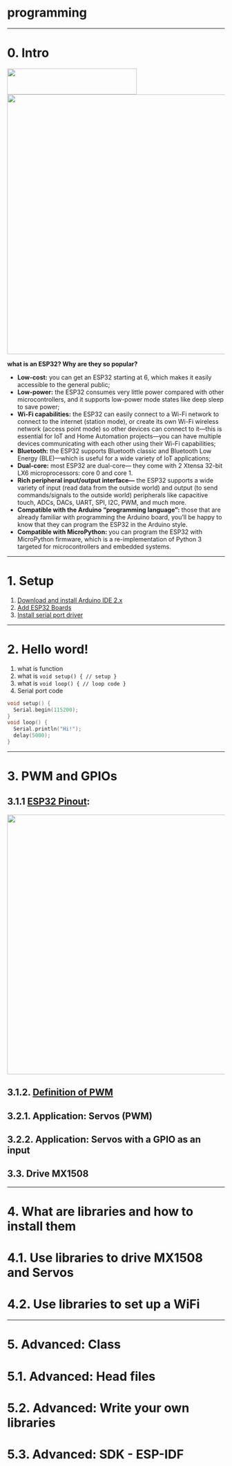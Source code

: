 # programming

---
# 0. Intro

<img width="300" height="60" src="https://i0.wp.com/randomnerdtutorials.com/wp-content/uploads/2022/10/espressif-logo.png?resize=300%2C60&amp;quality=100&amp;strip=all&amp;ssl=1">
<img width="600" src="https://docs.espressif.com/projects/esp-idf/en/latest/esp32/_images/esp32-devkitc-functional-overview.jpg">

**what is an ESP32? Why are they so popular?**
* **Low-cost:** you can get an ESP32 starting at 6, which makes it easily accessible to the general public;
* **Low-power:** the ESP32 consumes very little power compared with other microcontrollers, and it supports low-power mode states like deep sleep to save power;
* **Wi-Fi capabilities:** the ESP32 can easily connect to a Wi-Fi network to connect to the internet (station mode), or create its own Wi-Fi wireless network (access point mode) so other devices can connect to it—this is essential for IoT and Home Automation projects—you can have multiple devices communicating with each other using their Wi-Fi capabilities;
* **Bluetooth:** the ESP32 supports Bluetooth classic and Bluetooth Low Energy (BLE)—which is useful for a wide variety of IoT applications;
* **Dual-core:** most ESP32 are dual-core— they come with 2 Xtensa 32-bit LX6 microprocessors: core 0 and core 1.
* **Rich peripheral input/output interface—** the ESP32 supports a wide variety of input (read data from the outside world) and output (to send commands/signals to the outside world) peripherals like capacitive touch, ADCs, DACs, UART, SPI, I2C, PWM, and much more.
* **Compatible with the Arduino “programming language”:** those that are already familiar with programming the Arduino board, you’ll be happy to know that they can program the ESP32 in the Arduino style.
* **Compatible with MicroPython:** you can program the ESP32 with MicroPython firmware, which is a re-implementation of Python 3 targeted for microcontrollers and embedded systems.

---
# 1. Setup
1. [Download and install Arduino IDE 2.x](./install_Arduino.md)
2. [Add ESP32 Boards](./install_Arduino.md)
3. [Install serial port driver]()

---
# 2. Hello word!
1. what is function
2. what is ` void setup() { // setup } `
3. what is ` void loop() { // loop code } `
4. Serial port code
``` cpp
void setup() {
  Serial.begin(115200);
}
void loop() {
  Serial.println("Hi!");
  delay(5000);
}
```

---
# 3. PWM and GPIOs

## 3.1.1 [ESP32 Pinout](pinout.md): 
<img width="600" src="https://docs.espressif.com/projects/esp-idf/en/latest/esp32/_images/esp32-devkitC-v4-pinout.png">

## 3.1.2. [Definition of PWM](https://en.wikipedia.org/wiki/Pulse-width_modulation)

## 3.2.1. Application: Servos (PWM)

## 3.2.2. Application: Servos with a GPIO as an input 

## 3.3. Drive MX1508

---
# 4. What are libraries and how to install them

# 4.1. Use libraries to drive MX1508 and Servos

# 4.2. Use libraries to set up a WiFi

---
# 5. Advanced: Class

# 5.1. Advanced: Head files

# 5.2. Advanced: Write your own libraries

# 5.3. Advanced: SDK - ESP-IDF
